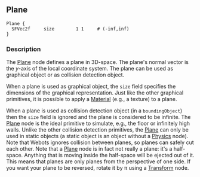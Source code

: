 ## Plane

```
Plane {
  SFVec2f     size        1 1     # (-inf,inf)
}
```

### Description

The [Plane](plane.md#plane) node defines a plane in 3D-space. The plane's normal
vector is the *y*-axis of the local coordinate system. The plane can be used as
graphical object or as collision detection object.

When a plane is used as graphical object, the `size` field specifies the
dimensions of the graphical representation. Just like the other graphical
primitives, it is possible to apply a [Material](material.md#material) (e.g., a
texture) to a plane.

When a plane is used as collision detection object (in a `boundingObject`) then
the `size` field is ignored and the plane is considered to be infinite. The
[Plane](plane.md#plane) node is the ideal primitive to simulate, e.g., the floor
or infinitely high walls. Unlike the other collision detection primitives, the
[Plane](plane.md#plane) can only be used in static objects (a static object is
an object without a [Physics](physics.md#physics) node). Note that Webots
ignores collision between planes, so planes can safely cut each other. Note that
a [Plane](plane.md#plane) node is in fact not really a plane: it's a half-space.
Anything that is moving inside the half-space will be ejected out of it. This
means that planes are only planes from the perspective of one side. If you want
your plane to be reversed, rotate it by π using a
[Transform](transform.md#transform) node.

